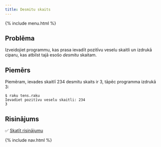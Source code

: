 ```yaml
---
title: Desmitu skaits
---
```


{% include menu.html %}

## Problēma

Izveidojiet programmu, kas prasa ievadīt pozitīvu veselu skaitli un izdrukā ciparu, kas atbilst tajā esošo _desmitu_ skaitam.

## Piemērs

Piemēram, ievades skaitlī 234 desmitu skaits ir 3, tāpēc programma izdrukā 3:

```console
$ raku tens.raku
Ievadiet pozitīvu veselu skaitli: 234
3
```

## Risinājums

✅ [Skatīt risinājumu](solution)

{% include nav.html %}